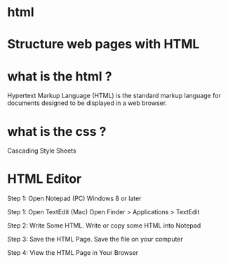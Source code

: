 # html
#  Structure web pages with HTML

# what is the html ?

 Hypertext Markup Language (HTML) is the standard markup language for documents designed to be displayed in a web browser. 
 
# what is the css ?

 Cascading Style Sheets 
 
# HTML Editor
Step 1: Open Notepad (PC) Windows 8 or later

Step 1: Open TextEdit (Mac) Open Finder > Applications > TextEdit 

Step 2: Write Some HTML. Write or copy some HTML into Notepad

Step 3: Save the HTML Page. Save the file on your computer

Step 4: View the HTML Page in Your Browser



